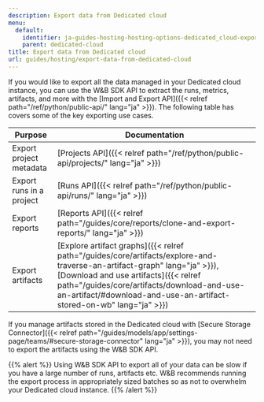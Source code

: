 ```yaml
---
description: Export data from Dedicated cloud
menu:
  default:
    identifier: ja-guides-hosting-hosting-options-dedicated_cloud-export-data-from-dedicated-cloud
    parent: dedicated-cloud
title: Export data from Dedicated cloud
url: guides/hosting/export-data-from-dedicated-cloud
---
```


If you would like to export all the data managed in your Dedicated cloud instance, you can use the W&B SDK API to extract the runs, metrics, artifacts, and more with the [Import and Export API]({{< relref path="/ref/python/public-api/" lang="ja" >}}). The following table has covers some of the key exporting use cases.

| Purpose | Documentation |
|---------|---------------|
| Export project metadata | [Projects API]({{< relref path="/ref/python/public-api/projects/" lang="ja" >}}) |
| Export runs in a project | [Runs API]({{< relref path="/ref/python/public-api/runs/" lang="ja" >}}) |
| Export reports | [Reports API]({{< relref path="/guides/core/reports/clone-and-export-reports/" lang="ja" >}}) |
| Export artifacts | [Explore artifact graphs]({{< relref path="/guides/core/artifacts/explore-and-traverse-an-artifact-graph" lang="ja" >}}), [Download and use artifacts]({{< relref path="/guides/core/artifacts/download-and-use-an-artifact/#download-and-use-an-artifact-stored-on-wb" lang="ja" >}}) |

If you manage artifacts stored in the Dedicated cloud with [Secure Storage Connector]({{< relref path="/guides/models/app/settings-page/teams/#secure-storage-connector" lang="ja" >}}), you may not need to export the artifacts using the W&B SDK API.

{{% alert %}}
Using W&B SDK API to export all of your data can be slow if you have a large number of runs, artifacts etc. W&B recommends running the export process in appropriately sized batches so as not to overwhelm your Dedicated cloud instance.
{{% /alert %}}